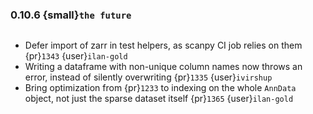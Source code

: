 ### 0.10.6 {small}`the future`

```{rubric} Bugfix
```

* Defer import of zarr in test helpers, as scanpy CI job relies on them {pr}`1343` {user}`ilan-gold`
* Writing a dataframe with non-unique column names now throws an error, instead of silently overwriting {pr}`1335` {user}`ivirshup`
* Bring optimization from {pr}`1233` to indexing on the whole `AnnData` object, not just the sparse dataset itself {pr}`1365` {user}`ilan-gold`

```{rubric} Documentation
```

```{rubric} Performance
```
